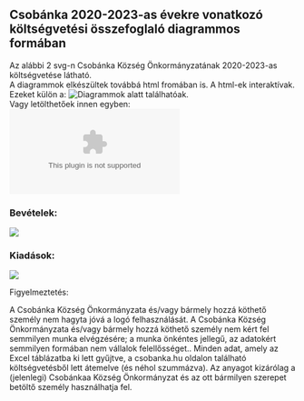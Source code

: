 ## Csobánka 2020-2023-as évekre vonatkozó költségvetési összefoglaló diagrammos formában

Az alábbi 2 svg-n Csobánka Község Önkormányzatának 2020-2023-as költségvetése látható.\
A diagrammok elkészültek továbbá html fromában is. A html-ek interaktívak.\
Ezeket külön a: ![Diagrammok](diagrammok/) alatt találhatóak.\
Vagy letölthetőek innen egyben: ![Diagrammok ZIP](https://github.com/wolgyes/csobanka_koltsegvetes_visualize/raw/main/diagrammok.zip)

### Bevételek:
![](diagrammok/Bevételek.svg)

### Kiadások:
![](diagrammok/Kiadások.svg)

Figyelmeztetés:

A Csobánka Község Önkormányzata és/vagy bármely hozzá köthető személy nem hagyta jóvá a logó felhasználását.
A Csobánka Község Önkormányzata és/vagy bármely hozzá köthető személy nem kért fel semmilyen munka elvégzésére; a munka önkéntes jellegű, az adatokért semmilyen formában nem vállalok felellősséget..
Minden adat, amely az Excel táblázatba ki lett gyűjtve, a csobanka.hu oldalon található költségvetésből lett átemelve (és néhol szummázva).
Az anyagot kizárólag a (jelenlegi) Csobánkaa Község Önkormányzat és az ott bármilyen szerepet betöltő személy használhatja fel.
